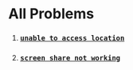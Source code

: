 # All Problems
1. ### [`unable to access location`](https://github.com/nahidfarazi/Ubuntu-Problems/blob/main/unable%20to%20access%20location.md)
2. ### [`screen share not working`](https://github.com/nahidfarazi/Ubuntu-Problems/blob/main/screen%20share%20not%20working) 
